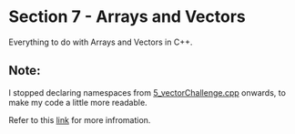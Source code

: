 # Section 7 - Arrays and Vectors
Everything to do with Arrays and Vectors in C++.

## Note:
I stopped declaring namespaces from [5_vectorChallenge.cpp](https://github.com/0xToast/Cplusplus/blob/main/Udemy/Section%207/5_vectorChallenge.cpp) onwards, to make my code a little more readable. 

Refer to this [link](https://www.youtube.com/watch?v=4NYC-VU-svE&t) for more infromation.
